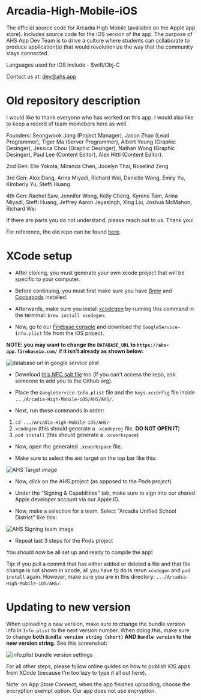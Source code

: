 # Arcadia-High-Mobile-iOS

The official source code for Arcadia High Mobile (avaliable on the Apple app store). Includes source code for the iOS version of the app. 
The purpose of AHS App Dev Team is to drive a culture where students can collaborate to produce application(s) that would revolutionize the way that the community stays connected.

Languages used for iOS include - Swift/Obj-C

Contact us at: dev@ahs.app

# Old repository description

I would like to thank everyone who has worked on this app. I would also like to keep a record of team memebers here as well.

Founders: Seongwook Jang (Project Manager), Jason Zhao (Lead Programmer), Tiger Ma (Server Programmer), Albert Yeung (Graphic Desinger), Jessica Chou (Graphic Desinger), Nathan Wong (Graphic Desinger), Paul Lee (Content Editor), Alex Hitti (Content Editor).

2nd Gen: Elle Yokota, Miranda Chen, Jocelyn Thai, Roselind Zeng

3rd Gen: Alex Dang, Arina Miyadi, Richard Wei, Danielle Wong, Emily Yu, Kimberly Yu, Steffi Huang

4th Gen: Rachel Saw, Jennifer Wong, Kelly Cheng, Kyrene Tam, Arina Miyadi, Steffi Huang, Jeffrey Aaron Jeyasingh, Xing Liu, Joshua McMahon, Richard Wei

If there are parts you do not understand, please reach out to us. Thank you!

For reference, the old repo can be found [here](https://github.com/AHSAppDevTeam/Arcadia-High-Mobile).

# XCode setup 

 - After cloning, you must generate your own xcode project that will be specific to your computer.

 - Before continuing, you must first make sure you have [Brew](https://brew.sh/) and [Cocoapods](https://cocoapods.org/) installed.

 - Afterwards, make sure you install [xcodegen](https://github.com/yonaskolb/XcodeGen/) by running this command in the terminal: `brew install xcodegen`.

 - Now, go to our [Firebase console](https://console.firebase.google.com/) and download the `GoogleService-Info.plist` file from the iOS project. 
 
 **NOTE: you may want to change the `DATABASE_URL` to `https://ahs-app.firebaseio.com/` if it isn't already as shown below:**
 
 ![database url in google service plist](https://imgur.com/DoQBQei.png)

 - Download [this NFC salt file](https://github.com/AHSAppDevTeam/NFC-Reader/blob/master/salts/keys.xcconfig) too (if you can't access the repo, ask someone to add you to the Github org).

 - Place the `GoogleService-Info.plist` file and the `keys.xcconfig` file inside `.../Arcadia-High-Mobile-iOS/AHS/AHS/`.
 
 - Next, run these commands in order:
1. `cd .../Arcadia-High-Mobile-iOS/AHS/`
2. `xcodegen` (this should generate a `.xcodeproj` file. **DO NOT OPEN IT**)
3. `pod install` (this should generate a `.xcworkspace`)

 - Now, open the generated `.xcworkspace` file.

 - Make sure to select the `AHS` target on the top bar like this:

![AHS Target image](https://imgur.com/qMvgXym.png)

 - Now, click on the AHS project (as opposed to the Pods project)
 
 - Under the "Signing & Capabilities" tab, make sure to sign into our shared Apple developer account via our Apple ID.

 - Now, make a selection for a team. Select "Arcadia Unified School District" like this:
 
 ![AHS Signing team image](https://imgur.com/wcpA9U9.png)
 
 - Repeat last 3 steps for the Pods project
 
 You should now be all set up and ready to compile the app!
 
 Tip: if you pull a commit that has either added or deleted a file and that file change is not shown in xcode, all you have to do is rerun `xcodegen` and `pod install` again. However, make sure you are in this directory: `.../Arcadia-High-Mobile-iOS/AHS/`.
 
 # Updating to new version
 
 When uploading a new version, make sure to change the bundle version info in `Info.plist` to the next version number. When doing this, make sure to change **both `Bundle version string (short)` AND `Bundle version` to the new version string**. See this screenshot:
 
 ![info.plist bundle version settings](https://imgur.com/CB8wTb7.png)
 
 For all other steps, please follow online guides on how to publish iOS apps from XCode (because I'm too lazy to type it all out here).
 
 Note: on App Store Connect, when the app finishes uploading, choose the encryption exempt option. Our app does not use encryption.

